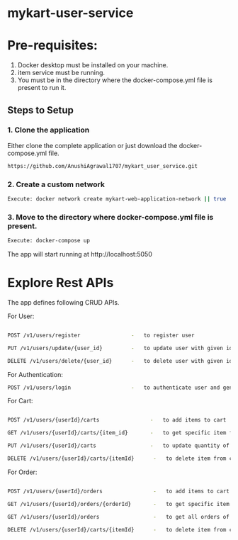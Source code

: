 # mykart-user-service

# Pre-requisites:
1. Docker desktop must be installed on your machine.
2. item service must be running.
3. You must be in the directory where the docker-compose.yml file is present to run it.

## Steps to Setup

### 1. Clone the application
Either clone the complete application or just download the docker-compose.yml file.
```bash
https://github.com/AnushiAgrawal1707/mykart_user_service.git
```

### 2. Create a custom network
```bash
Execute: docker network create mykart-web-application-network || true
```

### 3. Move to the directory where docker-compose.yml file is present.

``` bash
Execute: docker-compose up
```

The app will start running at http://localhost:5050

# Explore Rest APIs

The app defines following CRUD APIs.

For User:

```bash

POST /v1/users/register                -   to register user 

PUT /v1/users/update/{user_id}         -   to update user with given identifier

DELETE /v1/users/delete/{user_id}      -   to delete user with given identifier
```
For Authentication:
```bash
POST /v1/users/login                   -   to authenticate user and generate token
```
For Cart:

```bash

POST /v1/users/{userId}/carts                -   to add items to cart 

GET /v1/users/{userId}/carts/{item_id}       -   to get specific item from cart

PUT /v1/users/{userId}/carts                 -   to update quantity of item with given identifier

DELETE /v1/users/{userId}/carts/{itemId}      -   to delete item from cart with given identifier

```
For Order:

```bash

POST /v1/users/{userId}/orders                -   to add items to cart 

GET /v1/users/{userId}/orders/{orderId}       -   to get specific item from cart

GET /v1/users/{userId}/orders                 -   to get all orders of the user with given identifier

DELETE /v1/users/{userId}/carts/{itemId}      -   to delete item from cart with given identifier

```
